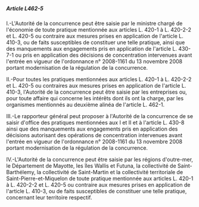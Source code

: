 ##### Article L462-5

I.-L'Autorité de la concurrence peut être saisie par le ministre chargé de l'économie de toute pratique mentionnée aux articles L. 420-1 à L. 420-2-2 et L. 420-5 ou contraire aux mesures prises en application de l'article L. 410-3, ou de faits susceptibles de constituer une telle pratique, ainsi que des manquements aux engagements pris en application de l'article L. 430-7-1 ou pris en application des décisions de concentration intervenues avant l'entrée en vigueur de l'ordonnance n° 2008-1161 du 13 novembre 2008 portant modernisation de la régulation de la concurrence.

II.-Pour toutes les pratiques mentionnées aux articles L. 420-1 à L. 420-2-2 et L. 420-5 ou contraires aux mesures prises en application de l'article L. 410-3, l'Autorité de la concurrence peut être saisie par les entreprises ou, pour toute affaire qui concerne les intérêts dont ils ont la charge, par les organismes mentionnés au deuxième alinéa de l'article L. 462-1.

III.-Le rapporteur général peut proposer à l'Autorité de la concurrence de se saisir d'office des pratiques mentionnées aux I et II et à l'article L. 430-8 ainsi que des manquements aux engagements pris en application des décisions autorisant des opérations de concentration intervenues avant l'entrée en vigueur de l'ordonnance n° 2008-1161 du 13 novembre 2008 portant modernisation de la régulation de la concurrence.

IV.-L'Autorité de la concurrence peut être saisie par les régions d'outre-mer, le Département de Mayotte, les îles Wallis et Futuna, la collectivité de Saint-Barthélemy, la collectivité de Saint-Martin et la collectivité territoriale de Saint-Pierre-et-Miquelon de toute pratique mentionnée aux articles L. 420-1 à L. 420-2-2 et L. 420-5 ou contraire aux mesures prises en application de l'article L. 410-3, ou de faits susceptibles de constituer une telle pratique, concernant leur territoire respectif.

